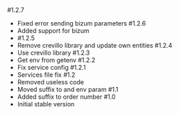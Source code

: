 #1.2.7
- Fixed error sending bizum parameters
#1.2.6
- Added support for bizum
- #1.2.5
- Remove crevillo library and update own entities
#1.2.4
- Use crevillo library
#1.2.3
- Get env from getenv
#1.2.2
- Fix service config
#1.2.1
- Services file fix
#1.2
- Removed useless code
- Moved suffix to and env param
#1.1
- Added suffix to order number
#1.0
- Initial stable version
